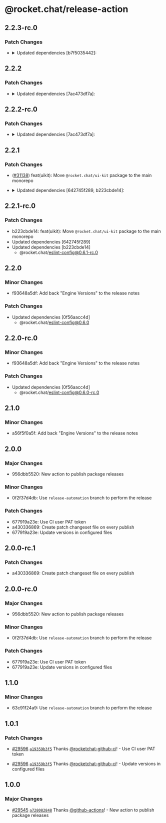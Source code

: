 # @rocket.chat/release-action

## 2.2.3-rc.0

### Patch Changes

- <details><summary>Updated dependencies [b7f5035442]:</summary>

  - @rocket.chat/eslint-config@0.7.0-rc.0
  </details>

## 2.2.2

### Patch Changes

- <details><summary>Updated dependencies [7ac473df7a]:</summary>

  - @rocket.chat/eslint-config@0.6.2
  </details>

## 2.2.2-rc.0

### Patch Changes

- <details><summary>Updated dependencies [7ac473df7a]:</summary>

  - @rocket.chat/eslint-config@0.6.2-rc.0
  </details>

## 2.2.1

### Patch Changes

- ([#31138](https://github.com/RocketChat/Rocket.Chat/pull/31138)) feat(uikit): Move `@rocket.chat/ui-kit` package to the main monorepo

- <details><summary>Updated dependencies [642745f289, b223cbde14]:</summary>

  - @rocket.chat/eslint-config@0.6.1
  </details>

## 2.2.1-rc.0

### Patch Changes

- b223cbde14: feat(uikit): Move `@rocket.chat/ui-kit` package to the main monorepo
- Updated dependencies [642745f289]
- Updated dependencies [b223cbde14]
  - @rocket.chat/eslint-config@0.6.1-rc.0

## 2.2.0

### Minor Changes

- f93648a5df: Add back "Engine Versions" to the release notes

### Patch Changes

- Updated dependencies [0f56aacc4d]
  - @rocket.chat/eslint-config@0.6.0

## 2.2.0-rc.0

### Minor Changes

- f93648a5df: Add back "Engine Versions" to the release notes

### Patch Changes

- Updated dependencies [0f56aacc4d]
  - @rocket.chat/eslint-config@0.6.0-rc.0

## 2.1.0

### Minor Changes

- a56f5f0a5f: Add back "Engine Versions" to the release notes

## 2.0.0

### Major Changes

- 956dbb5520: New action to publish package releases

### Minor Changes

- 0f2f37d4db: Use `release-automation` branch to perform the release

### Patch Changes

- 677919a23e: Use CI user PAT token
- a430336869: Create patch changeset file on every publish
- 677919a23e: Update versions in configured files

## 2.0.0-rc.1

### Patch Changes

- a430336869: Create patch changeset file on every publish

## 2.0.0-rc.0

### Major Changes

- 956dbb5520: New action to publish package releases

### Minor Changes

- 0f2f37d4db: Use `release-automation` branch to perform the release

### Patch Changes

- 677919a23e: Use CI user PAT token
- 677919a23e: Update versions in configured files

## 1.1.0

### Minor Changes

- 63c91f24a9: Use `release-automation` branch to perform the release

## 1.0.1

### Patch Changes

- [#29596](https://github.com/RocketChat/Rocket.Chat/pull/29596) [`a19359b3f5`](https://github.com/RocketChat/Rocket.Chat/commit/a19359b3f5b09270fe1644df0706c6b1ebb979ef) Thanks [@rocketchat-github-ci](https://github.com/rocketchat-github-ci)! - Use CI user PAT token

- [#29596](https://github.com/RocketChat/Rocket.Chat/pull/29596) [`a19359b3f5`](https://github.com/RocketChat/Rocket.Chat/commit/a19359b3f5b09270fe1644df0706c6b1ebb979ef) Thanks [@rocketchat-github-ci](https://github.com/rocketchat-github-ci)! - Update versions in configured files

## 1.0.0

### Major Changes

- [#29545](https://github.com/RocketChat/Rocket.Chat/pull/29545) [`a728082848`](https://github.com/RocketChat/Rocket.Chat/commit/a72808284870af04a6457af6f2f79b0a0c38b7cb) Thanks [@github-actions](https://github.com/apps/github-actions)! - New action to publish package releases
